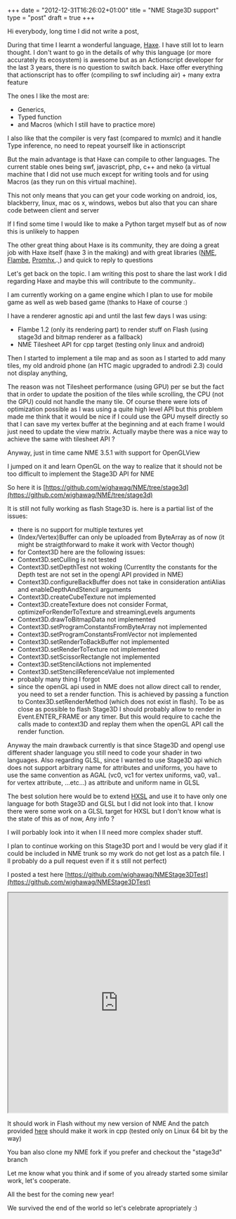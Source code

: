 +++
date = "2012-12-31T16:26:02+01:00"
title = "NME Stage3D support"
type = "post"
draft = true
+++

Hi everybody, long time I did not write a post,

During that time I learnt a wonderful language, [Haxe](haxe.org). I have still lot to learn thought. I don't want to go in the details of why this language (or more accurately its ecosystem) is awesome but as an Actionscript developer for the last 3 years, there is no question to switch back. Haxe offer everything that actionscript has to offer (compiling to swf including air) + many extra feature

The ones I like the most are:

- Generics,
- Typed function
- and Macros (which I still have to practice more)

I also like that the compiler is very fast (compared to mxmlc) and it handle Type inference, no need to repeat yourself like in actionscript


But the main advantage is that Haxe can compile to other languages. The current stable ones being swf, javascript, php, c++ and neko (a virtual machine that I did not use much except for writing tools and for using Macros (as they run on this virtual machine).

This not only means that you can get your code working on android, ios, blackberry, linux, mac os x, windows, webos but also that you can share code between client and server

If I find some time I would like to make a Python target myself but as of now this is unlikely to happen


The other great thing about Haxe is its community, they are doing a great job with Haxe itself (haxe 3 in the making) and with great libraries ([NME](http://www.nme.io/), [Flambe](https://github.com/aduros/flambe), [Promhx](https://github.com/jdonaldson/promhx),.,) and quick to reply to questions


Let's get back on the topic. I am writing this post to share the last work I did regarding Haxe and maybe this will contribute to the community..

I am currently working on a game engine which I plan to use for mobile game as well as web based game (thanks to Haxe of course :)

I have a renderer agnostic api and until the last few days I was using:

- Flambe 1.2 (only its rendering part) to render stuff on Flash (using stage3d and bitmap renderer as a fallback)
- NME Tilesheet API for cpp target (testing only linux and android)

Then I started to implement a tile map and as soon as I started to add many tiles, my old android phone (an HTC magic upgraded to androdi 2.3) could not display anything,

The reason was not Tilesheet performance (using GPU) per se but the fact that in order to update the position of the tiles while scrolling, the CPU (not the GPU) could not handle the many tile. Of course there were lots of optimization possible as I was using a quite high level API but this problem made me think that it would be nice if I could use the GPU myself directly so that I can save my vertex buffer at the beginning and at each frame I would just need to update the view matrix.
Actually maybe there was a nice way to achieve the same with tilesheet API ?

Anyway, just in time came NME 3.5.1 with support for OpenGLView

I jumped on it and learn OpenGL on the way to realize that it should not be too difficult to implement the Stage3D API for NME

So here it is [https://github.com/wighawag/NME/tree/stage3d](https://github.com/wighawag/NME/tree/stage3d)

It is still not fully working as flash Stage3D is. here is a partial list of the issues:

- there is no support for multiple textures yet
- (Index/Vertex)Buffer can only be uploaded from ByteArray as of now (it might be straigthforward to make it work with Vector though)
- for Context3D here are the following issues:
- Context3D.setCulling is not tested
- Context3D.setDepthTest not woking  (Currentlty the constants for the Depth test are not set in the opengl API provided in NME)
- Context3D.configureBackBuffer does not take in consideration antiAlias and enableDepthAndStencil arguments
- Context3D.createCubeTexture not implemented
- Context3D.createTexture does not consider Format, optimizeForRenderToTexture and streamingLevels arguments
- Context3D.drawToBitmapData not implemented
- Context3D.setProgramConstantsFromByteArray not implemented
- Context3D.setProgramConstantsFromVector not implemented
- Context3D.setRenderToBackBuffer not implemented
- Context3D.setRenderToTexture not implemented
- Context3D.setScissorRectangle not implemented
- Context3D.setStencilActions not implemented
- Context3D.setStencilReferenceValue not implemented
- probably many thing I forgot
- since the openGL api used in NME does not allow direct call to render, you need to set a render function. This is achieved by passing a function to Contex3D.setRenderMethod (which does not exist in flash). To be as close as possible to flash Stage3D I should probably allow to render in Event.ENTER_FRAME or any timer. But this would require to cache the calls made to context3D and replay them when the openGL API call the render function.

Anyway the main drawback currently is that since Stage3D and opengl use different shader language you still need to code your shader in two languages. Also regarding GLSL, since I wanted to use Stage3D api which does not support arbitrary name for attributes and uniforms, you have to use the same convention as AGAL (vc0, vc1 for vertex uniforms, va0, va1.. for vertex attribute, ...etc...) as attribute and uniform name in GLSL

The best solution here would be to extend [HXSL](http://haxe.org/manual/hxsl) and use it to have only one language for both Stage3D and GLSL but I did not look into that. I know there were some work on a GLSL target for HXSL but I don't know what is the state of this as of now, Any info ?

I will porbably look into it when I ll need more complex shader stuff.


I plan to continue working on this Stage3D port and I would be very glad if it could be included in NME trunk so my work do not get lost as a patch file.  I ll probably do a pull request even if it s still not perfect)


I posted a test here  [https://github.com/wighawag/NMEStage3DTest](https://github.com/wighawag/NMEStage3DTest)

<iframe width="500" height="500" src="http://www.wighawag.com/blog/content/NMEStage3DTest.html"></iframe>

It should work in Flash without my new version of NME
And the patch provided [here](https://raw.github.com/wighawag/NMEStage3DTest/master/stage3d.patch) should make it work in cpp (tested only on Linux 64 bit by the way)

You ban also clone my NME fork if you prefer and checkout the "stage3d" branch


Let me know what you think and if some of you already started some similar work, let's cooperate.


All the best for the coming new year!


We survived the end of the world so let's celebrate apropriately :)
